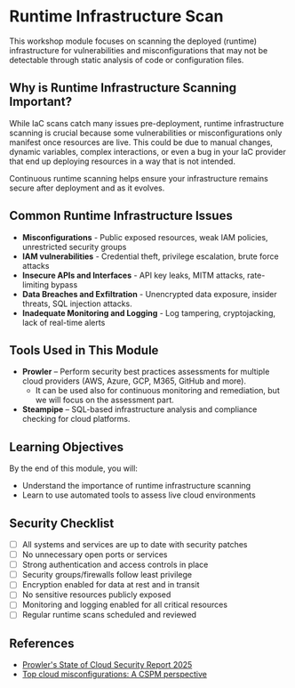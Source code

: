 # Runtime Infrastructure Scan

This workshop module focuses on scanning the deployed (runtime) infrastructure for vulnerabilities and misconfigurations that may not be detectable through static analysis of code or configuration files.

## Why is Runtime Infrastructure Scanning Important?

While IaC scans catch many issues pre-deployment, runtime infrastructure scanning is crucial because some vulnerabilities or misconfigurations only manifest once resources are live. This could be due to manual changes, dynamic variables, complex interactions, or even a bug in your IaC provider that end up deploying resources in a way that is not intended.

Continuous runtime scanning helps ensure your infrastructure remains secure after deployment and as it evolves.


## Common Runtime Infrastructure Issues

- **Misconfigurations** - Public exposed resources, weak IAM policies, unrestricted security groups
- **IAM vulnerabilities** - Credential theft, privilege escalation, brute force attacks
- **Insecure APIs and Interfaces** - API key leaks, MITM attacks, rate-limiting bypass
- **Data Breaches and Exfiltration** - Unencrypted data exposure, insider threats, SQL injection attacks.
- **Inadequate Monitoring and Logging** - Log tampering, cryptojacking, lack of real-time alerts

## Tools Used in This Module

- **Prowler** – Perform security best practices assessments for multiple cloud providers (AWS, Azure, GCP, M365, GitHub and more).
  - It can be used also for continuous monitoring and remediation, but we will focus on the assessment part.
- **Steampipe** – SQL-based infrastructure analysis and compliance checking for cloud platforms.

## Learning Objectives

By the end of this module, you will:
- Understand the importance of runtime infrastructure scanning
- Learn to use automated tools to assess live cloud environments


## Security Checklist

- [ ] All systems and services are up to date with security patches
- [ ] No unnecessary open ports or services
- [ ] Strong authentication and access controls in place
- [ ] Security groups/firewalls follow least privilege
- [ ] Encryption enabled for data at rest and in transit
- [ ] No sensitive resources publicly exposed
- [ ] Monitoring and logging enabled for all critical resources
- [ ] Regular runtime scans scheduled and reviewed

## References
- [Prowler's State of Cloud Security Report 2025](https://prowler.com/blog/cloud-security-report-2025/)
- [Top cloud misconfigurations: A CSPM perspective](https://sysdig.com/blog/top-cloud-misconfigurations/)
